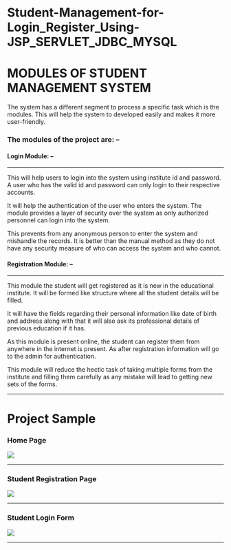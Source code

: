 # Student-Management-for-Login_Register_Using-JSP_SERVLET_JDBC_MYSQL

<h1>MODULES OF STUDENT MANAGEMENT SYSTEM</h1>
<p>The system has a different segment to process a specific task which is the modules. This will help the system to developed easily and makes it more user-friendly.</p>

<h3>The modules of the project are: –</h3>

<h4> <strong> Login Module: – </strong></h4>
<hr>

<p>
This will help users to login into the system using institute id and password. A user who has the valid id and password can only login to their respective accounts.

It will help the authentication of the user who enters the system. The module provides a layer of security over the system as only authorized personnel can login into the system.

This prevents from any anonymous person to enter the system and mishandle the records. It is better than the manual method as they do not have any security measure of who can access the system and who cannot.</p>

<h4> <strong> Registration Module: – </strong></h4>
<hr>
<p>
This module the student will get registered as it is new in the educational institute. It will be formed like structure where all the student details will be filled.

It will have the fields regarding their personal information like date of birth and address along with that it will also ask its professional details of previous education if it has.

As this module is present online, the student can register them from anywhere in the internet is present. As after registration information will go to the admin for authentication.

This module will reduce the hectic task of taking multiple forms from the institute and filling them carefully as any mistake will lead to getting new sets of the forms.</p>
<hr>

<h1>Project Sample</h1>
<h3> Home Page </h3>
<img src="https://user-images.githubusercontent.com/45147588/113716023-c3c58880-9707-11eb-9824-2f7863a7f0ae.PNG">
<hr>
<h3> Student Registration Page </h3>
<img src="https://user-images.githubusercontent.com/45147588/113716255-08512400-9708-11eb-82fe-862ee7516e41.PNG">
<hr>
<h3> Student Login Form </h3>
<img src="https://user-images.githubusercontent.com/45147588/113716552-5a924500-9708-11eb-998f-49ca47c15cd8.PNG">
<hr>



